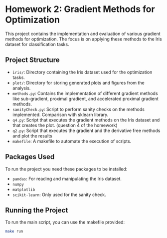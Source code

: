 # Homework 2: Gradient Methods for Optimization

This project contains the implementation and evaluation of various gradient methods for optimization. The focus is on applying these methods to the Iris dataset for classification tasks.

## Project Structure

- `iris/`: Directory containing the Iris dataset used for the optimization tasks.
- `plot/`: Directory for storing generated plots and figures from the analysis.
- `methods.py`: Contains the implementation of different gradient methods like sub-gradient, proximal gradient, and accelerated proximal gradient methods.
- `sanityCheck.py`: Script to perform sanity checks on the methods implemented. Comparison with sklearn library.
- `q4.py`: Script that executes the gradient methods on the Iris dataset and that creates the plot. (question 4 of the homework)
- `q2.py`: Script that executes the gradient and the derivative free methods and plot the results 
- `makefile`: A makefile to automate the execution of scripts.

## Packages Used

To run the project you need these packages to be installed:

- `pandas`: For reading and manipulating the Iris dataset.
- `numpy`
- `matplotlib`
- `scikit-learn`: Only used for the sanity check. 


## Running the Project

To run the main script, you can use the makefile provided:

```bash
make run
